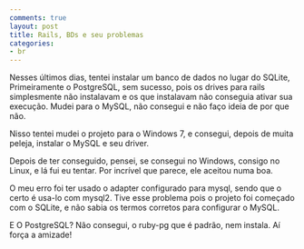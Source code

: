 ```yaml
---
comments: true
layout: post
title: Rails, BDs e seu problemas
categories:
- br
---
```


Nesses últimos dias, tentei instalar um banco de dados no lugar do SQLite, Primeiramente o PostgreSQL, sem sucesso, pois os drives para rails simplesmente não instalavam e os que instalavam não conseguia ativar sua execução. Mudei para o MySQL, não consegui e não faço ideia de por que não.

Nisso tentei mudei o projeto para o Windows 7, e consegui, depois de muita peleja, instalar o MySQL e seu driver.

Depois de ter conseguido, pensei, se consegui no Windows, consigo no Linux, e lá fui eu tentar. Por incrível que parece, ele aceitou numa boa.

O meu erro foi ter usado o adapter configurado para mysql, sendo que o certo é usa-lo com mysql2. Tive esse problema pois o projeto foi começado com o SQLite, e não sabia os termos corretos para configurar o MySQL.

E O PostgreSQL? Não consegui, o ruby-pg que é padrão, nem instala. Aí força a amizade!